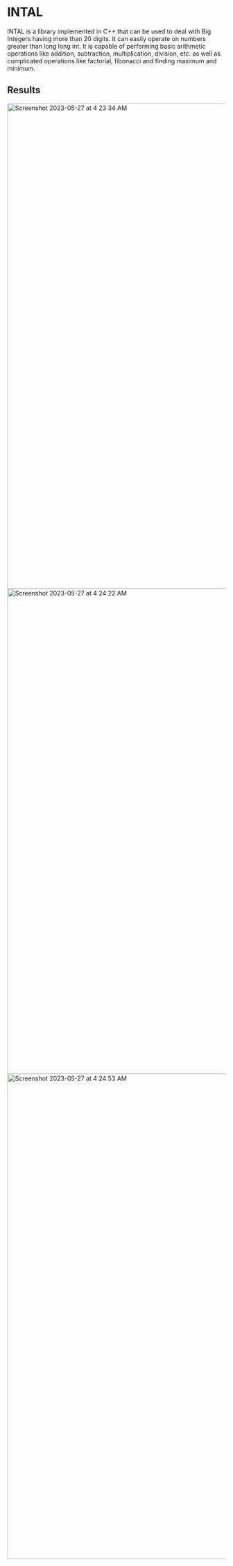 # INTAL
INTAL is a library implemented in C++ that can be used to deal with Big Integers having more than 20 digits.
It can easily operate on numbers greater than long long int. It is capable of performing basic arithmetic operations like addition, subtraction, multiplication, division, etc. as well as complicated operations like factorial, fibonacci and finding maximum and minimum.

## Results
<img width="1116" alt="Screenshot 2023-05-27 at 4 23 34 AM" src="https://github.com/dhruv-khokhar/INTAL/assets/98749913/f7e7f834-61d0-42e7-b182-88e9e681fed2">
<img width="1116" alt="Screenshot 2023-05-27 at 4 24 22 AM" src="https://github.com/dhruv-khokhar/INTAL/assets/98749913/03d6021e-e268-4125-bc42-4881d90bd17e">
<img width="1116" alt="Screenshot 2023-05-27 at 4 24 53 AM" src="https://github.com/dhruv-khokhar/INTAL/assets/98749913/399682ea-df72-42b7-bd0a-817d6c2fa8d9">
